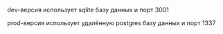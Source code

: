 dev-версия использует sqlite базу данных и порт 3001

prod-версия использует удалённую postgres базу данных и порт 1337